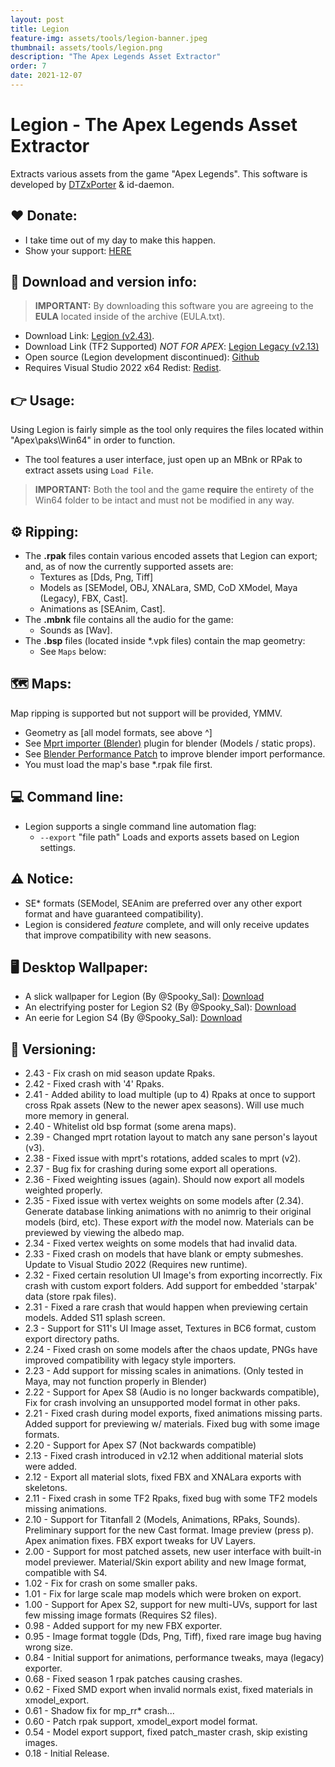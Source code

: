 ```yaml
---
layout: post
title: Legion
feature-img: assets/tools/legion-banner.jpeg
thumbnail: assets/tools/legion.png
description: "The Apex Legends Asset Extractor"
order: 7
date: 2021-12-07
---
```


# Legion - The Apex Legends Asset Extractor
Extracts various assets from the game "Apex Legends". This software is developed by [DTZxPorter](https://twitter.com/dtzxporter) & id-daemon.

## ❤️ Donate:
- I take time out of my day to make this happen.
- Show your support: [HERE](https://dtzxporter.com/donate)

## 💾 Download and version info:

> **IMPORTANT:** By downloading this software you are agreeing to the **EULA** located inside of the archive (EULA.txt).

- Download Link: [Legion (v2.43)](https://mega.nz/file/sMBzGYTR#j2TLjuXbHrWhN2J99ZwyhEkZkCKi6_GWt-M0QIWJbrA).
- Download Link (TF2 Supported) *NOT FOR APEX*: [Legion Legacy (v2.13)](https://mega.nz/file/4NJSyQyA#4B-XEiAOujpWsECRHsxHwT9PzL_OUY8X9Rf56JA2KYA)
- Open source (Legion development discontinued): [Github](https://github.com/dtzxporter/Legion)
- Requires Visual Studio 2022 x64 Redist: [Redist](https://aka.ms/vs/17/release/VC_redist.x64.exe).

## 👉 Usage:
Using Legion is fairly simple as the tool only requires the files located within "Apex\paks\Win64" in order to function.

- The tool features a user interface, just open up an MBnk or RPak to extract assets using `Load File`.

> **IMPORTANT:** Both the tool and the game **require** the entirety of the Win64 folder to be intact and must not be modified in any way.

## ⚙️ Ripping:
- The **.rpak** files contain various encoded assets that Legion can export; and, as of now the currently supported assets are:
  - Textures as [Dds, Png, Tiff]
  - Models as [SEModel, OBJ, XNALara, SMD, CoD XModel, Maya (Legacy), FBX, Cast].
  - Animations as [SEAnim, Cast].
- The **.mbnk** file contains all the audio for the game:
  - Sounds as [Wav].
- The **.bsp** files (located inside *.vpk files) contain the map geometry:
  - See `Maps` below:

## 🗺️ Maps:
Map ripping is supported but not support will be provided, YMMV.
  - Geometry as [all model formats, see above ^]
  - See [Mprt importer (Blender)](https://github.com/llennoco22/Apex-mprt-importer-for-Blender) plugin for blender (Models / static props).
  - See <a href="{{ '/wiki/apps/Blender-Perf-Patch.html' | relative_url }}">Blender Performance Patch</a> to improve blender import performance.
  - You must load the map's base *.rpak file first.

## 💻 Command line:
- Legion supports a single command line automation flag:
  - `--export` "file path" Loads and exports assets based on Legion settings.
  
## ⚠️ Notice:
- SE* formats (SEModel, SEAnim are preferred over any other export format and have guaranteed compatibility).
- Legion is considered *feature* complete, and will only receive updates that improve compatibility with new seasons.

## 🖥️ Desktop Wallpaper:
- A slick wallpaper for Legion (By @Spooky_Sal): [Download](https://mega.nz/#!1dh2yaBY!krhTFxou3eYwrl98XVnS40fvUS69wVMVm4pLd8Oo-GM)
- An electrifying poster for Legion S2 (By @Spooky_Sal): [Download](https://mega.nz/#!ABBGkKza!0L_YWs-T6TGMcEBnBvk9UqMaVhxvN5oUatIGAPN8KY8)
- An eerie for Legion S4 (By @Spooky_Sal): [Download](https://mega.nz/#!cQ5AAAIb!9p-6J-2Sdjm6TuBCc9VBY53SzoWpqco1eu0Is5lysWQ)

## 📌 Versioning:
- 2.43 - Fix crash on mid season update Rpaks.
- 2.42 - Fixed crash with '4' Rpaks.
- 2.41 - Added ability to load multiple (up to 4) Rpaks at once to support cross Rpak assets (New to the newer apex seasons). Will use much more memory in general.
- 2.40 - Whitelist old bsp format (some arena maps).
- 2.39 - Changed mprt rotation layout to match any sane person's layout (v3).
- 2.38 - Fixed issue with mprt's rotations, added scales to mprt (v2).
- 2.37 - Bug fix for crashing during some export all operations.
- 2.36 - Fixed weighting issues (again). Should now export all models weighted properly.
- 2.35 - Fixed issue with vertex weights on some models after (2.34). Generate database linking animations with no animrig to their original models (bird, etc). These export _with_ the model now. Materials can be previewed by viewing the albedo map.
- 2.34 - Fixed vertex weights on some models that had invalid data.
- 2.33 - Fixed crash on models that have blank or empty submeshes. Update to Visual Studio 2022 (Requires new runtime).
- 2.32 - Fixed certain resolution UI Image's from exporting incorrectly. Fix crash with custom export folders. Add support for embedded 'starpak' data (store rpak files).
- 2.31 - Fixed a rare crash that would happen when previewing certain models. Added S11 splash screen.
- 2.3 - Support for S11's UI Image asset, Textures in BC6 format, custom export directory paths.
- 2.24 - Fixed crash on some models after the chaos update, PNGs have improved compatibility with legacy style importers.
- 2.23 - Add support for missing scales in animations. (Only tested in Maya, may not function properly in Blender)
- 2.22 - Support for Apex S8 (Audio is no longer backwards compatible), Fix for crash involving an unsupported model format in other paks.
- 2.21 - Fixed crash during model exports, fixed animations missing parts. Added support for previewing w/ materials. Fixed bug with some image formats.
- 2.20 - Support for Apex S7 (Not backwards compatible)
- 2.13 - Fixed crash introduced in v2.12 when additional material slots were added.
- 2.12 - Export all material slots, fixed FBX and XNALara exports with skeletons.
- 2.11 - Fixed crash in some TF2 Rpaks, fixed bug with some TF2 models missing animations.
- 2.10 - Support for Titanfall 2 (Models, Animations, RPaks, Sounds). Preliminary support for the new Cast format. Image preview (press p). Apex animation fixes. FBX export tweaks for UV Layers.
- 2.00 - Support for most patched assets, new user interface with built-in model previewer. Material/Skin export ability and new Image format, compatible with S4.
- 1.02 - Fix for crash on some smaller paks.
- 1.01 - Fix for large scale map models which were broken on export.
- 1.00 - Support for Apex S2, support for new multi-UVs, support for last few missing image formats (Requires S2 files).
- 0.98 - Added support for my new FBX exporter.
- 0.95 - Image format toggle (Dds, Png, Tiff), fixed rare image bug having wrong size.
- 0.84 - Initial support for animations, performance tweaks, maya (legacy) exporter.
- 0.68 - Fixed season 1 rpak patches causing crashes.
- 0.62 - Fixed SMD export when invalid normals exist, fixed materials in xmodel_export.
- 0.61 - Shadow fix for mp_rr* crash...
- 0.60 - Patch rpak support, xmodel_export model format.
- 0.54 - Model export support, fixed patch_master crash, skip existing images.
- 0.18 - Initial Release.
